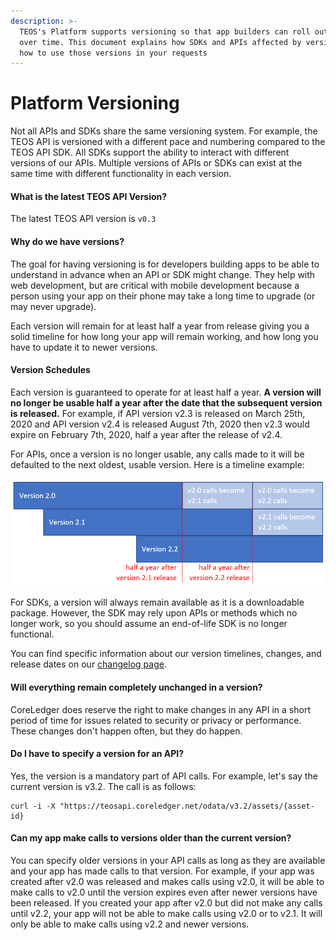 ```yaml
---
description: >-
  TEOS's Platform supports versioning so that app builders can roll out changes
  over time. This document explains how SDKs and APIs affected by versions and
  how to use those versions in your requests
---
```


# Platform Versioning

Not all APIs and SDKs share the same versioning system. For example, the TEOS API is versioned with a different pace and numbering compared to the TEOS API SDK. All SDKs support the ability to interact with different versions of our APIs. Multiple versions of APIs or SDKs can exist at the same time with different functionality in each version.

#### What is the latest TEOS API Version? <a href="#latest" id="latest"></a>

The latest TEOS API version is `v0.3`

#### Why do we have versions? <a href="#whyversion" id="whyversion"></a>

The goal for having versioning is for developers building apps to be able to understand in advance when an API or SDK might change. They help with web development, but are critical with mobile development because a person using your app on their phone may take a long time to upgrade (or may never upgrade).

Each version will remain for at least half a year from release giving you a solid timeline for how long your app will remain working, and how long you have to update it to newer versions.

#### Version Schedules <a href="#howlong" id="howlong"></a>

Each version is guaranteed to operate for at least half a year. **A version will no longer be usable half a year after the date that the subsequent version is released.** For example, if API version v2.3 is released on March 25th, 2020 and API version v2.4 is released August 7th, 2020 then v2.3 would expire on February 7th, 2020, half a year after the release of v2.4.

For APIs, once a version is no longer usable, any calls made to it will be defaulted to the next oldest, usable version. Here is a timeline example:

![](../.gitbook/assets/TeosApiVersionsPic1.png)

For SDKs, a version will always remain available as it is a downloadable package. However, the SDK may rely upon APIs or methods which no longer work, so you should assume an end-of-life SDK is no longer functional.

You can find specific information about our version timelines, changes, and release dates on our [changelog page](../changelog/).

#### Will everything remain completely unchanged in a version? <a href="#stability" id="stability"></a>

CoreLedger does reserve the right to make changes in any API in a short period of time for issues related to security or privacy or performance. These changes don't happen often, but they do happen.

#### Do I have to specify a version for an API? <a href="#unversioned_calls" id="unversioned_calls"></a>

Yes, the version is a mandatory part of API calls. For example, let's say the current version is v3.2. The call is as follows:

```
curl -i -X "https://teosapi.coreledger.net/odata/v3.2/assets/{asset-id}
```

#### Can my app make calls to versions older than the current version? <a href="#calling_older_versions" id="calling_older_versions"></a>

You can specify older versions in your API calls as long as they are available and your app has made calls to that version. For example, if your app was created after v2.0 was released and makes calls using v2.0, it will be able to make calls to v2.0 until the version expires even after newer versions have been released. If you created your app after v2.0 but did not make any calls until v2.2, your app will not be able to make calls using v2.0 or to v2.1. It will only be able to make calls using v2.2 and newer versions.
